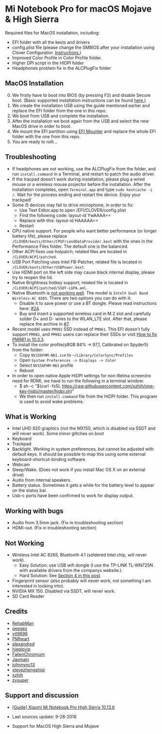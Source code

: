 # Mi Notebook Pro for macOS Mojave & High Sierra

Required files for MacOS installation, including:

- EFI folder with all the kexts and drivers
- config.plist file (please change the SMBIOS after your installation using Clover Configuratior. [Instructions.](https://www.tonymacx86.com/threads/guide-how-to-configure-your-systems-smbios-correctly.198155/))
- Improved Color Profile in Color Profile folder.
- Higher DPI script in the HIDPI folder
- Headphones problem fix in the ALCPlugFix folder

## MacOS Installation

0. We firstly have to boot into BIOS (by pressing F2) and disable Secure boot. (Basic supported installation instructions can be found [here.](https://www.tonymacx86.com/threads/unibeast-install-macos-mojave-on-any-supported-intel-based-pc.259381/))
1. We create the installation USB using the guide mentioned earlier and replace the EFI folder from the one in this repo.
2. We boot from  USB and complete the installation.
3. After the installation we boot again from the USB and select the new MacOS drive in order to boot.
4. We mount the EFI partition using [EFI Mounter](https://www.tonymacx86.com/resources/efi-mounter-v3.280/) and replace the whole EFI folder with the one from this repo.
5. You are ready to rolll...

## Troubleshooting 

- If headphones are not working, use the ALCPlugFix from the folder, and run `install.command` in a Terminal, and restart to patch the audio driver.
- If the tracpad doesn't work during installation, please plug a wired mouse or a wireless mouse projector before the installation. After the installation completes, open `Terminal.app` and type `sudo kextcache -i /`. Wait for the process ending and restart the device. Enjoy your trackpad!
- Some i5 devices may fail to drive microphone, in order to fix:
    - Use Text Editor.app to open /EFI/CLOVER/config.plist
    - Find the following code: <key>layout-id</key> <data>YwAAAA==</data>
    - Replace with this: <key>layout-id</key> <data>HAAAAA==</data>
    - Restart
- CPU native support. For people who want better performance (or longer battery life), please replace `/CLOVER/kexts/Other/CPUFriendDataProvider.kext` with the ones in the Performance Files folder. The default one is the balanced.
- Other ACPI fixes use hotpatch; related files are located in `/CLOVER/ACPI/patched`.
-  USB Port Patching uses Intel FB-Patcher, related file is located in `/CLOVER/kexts/Other/USBPower.kext`.
- Use HDMI port on the left side may cause black internal display, please try to reopen the lid.
- Native Brightness hotkey support; related file is located in `/CLOVER/ACPI/patched/SSDT-LGPA.aml`.
- Native Bluetooth is [not working well](https://github.com/daliansky/XiaoMi-Pro/issues/50). The model is `Intel® Dual Band Wireless-AC 8265`. There are two options you can do with it:
    - Disable it to save power or use a BT dongle. Please read instructions here: [#24](https://github.com/daliansky/XiaoMi-Pro/issues/24).
    - Buy and insert a supported wireless card in M.2 slot and carefully solder D+ and D- wires to the WLAN_LTE slot. After that, please replace the archive in [#7](https://github.com/stevezhengshiqi/XiaoMi-Pro/issues/7).
- Recent model uses `PM981` SSD instead of `PM961`. This EFI doesn't fully support `PM981`, and `PM981` users can replace their SSDs or visit [How to fix PM981 in 10.3.3]( https://www.tonymacx86.com/threads/how-to-fix-pm981-in-10-13-3-17d47.245063/).
- To install the color profile(sRGB 84% -> 97,1, Calibrated on Spyder5) from the folder:
    - Copy `NV156FHM-N61.icm` to `~/Library/ColorSync/Profiles`
    - Open `System Preferences -> Displays -> Color`
    - Select `NV156FHM-N61` profile
    - Reboot
- In order to open native Apple HiDPI settings for non-Retina screen(no need for RDM), we have to run the following in a terminal window:
    - $ sh -c "$(curl -fsSL https://raw.githubusercontent.com/xzhih/one-key-hidpi/master/hidpi.sh)"
    - We then run `install.command` file from the HiDPI folder. This program is used to avoid wake problems.

## What is Working

- Intel UHD 620 graphics (not the MX150, which is disabled via SSDT and will never work). Some minor glitches on boot
- Keyboard
- Trackpad
- Backlight. Working in system preferences, but cannot be adjusted with default keys. It should be possible to map this using some external keyboard-shortcut-binding software.
- Webcam
- Sleep/Wake. (Does not work if you install Mac OS X on an external drive)
- Audio from internal speakers.
- Battery status. Sometimes it gets a while for the battery level to appear on the status bar.
- Usb-c ports have been confirmed to work for display output.

## Working with bugs

- Audio from 3.5mm jack. (Fix in troubleshooting section)
- HDMI-out. (Fix in troubleshooting section)

## Not Working

- Wireless Intel AC 8265, Bluetooth 4.1 (soldered Intel chip, will never work).
    - Easy Solution: use USB wifi dongle (I use the TP-LINK TL-WN725N with available drivers from the companys website.).
    - Hard Solution: See [Section 4 in this post](https://www.tonymacx86.com/threads/guide-xiaomi-mi-notebook-pro-high-sierra-10-13-6.242724/).
- Fingerprint sensor (also probably will never work, not something I am interested in looking into).
- NVIDIA MX 150. Disabled via SSDT, will never work.
- SD Card Reader

## Credits

- [RehabMan](https://github.com/RehabMan)
- [qeeqez](https://github.com/qeeqez)
- [vit9696](https://github.com/vit9696)
- [PMheart](https://github.com/PMheart)
- [alexandred](https://github.com/alexandred)
- [hieplpvip](https://github.com/hieplpvip)
- [FallenChromium](https://github.com/FallenChromium)
- [Javmain](https://github.com/javmain)
- [johnnync13](https://github.com/johnnync13)
- [stevezhengshiqi](https://github.com/stevezhengshiqi)
- [xzhih](https://github.com/xzhih)
- [zysuper](https://github.com/zysuper)

## Support and discussion

- [[Guide] Xiaomi Mi Notebook Pro High Sierra 10.13.6](https://www.tonymacx86.com/threads/guide-xiaomi-mi-notebook-pro-high-sierra-10-13-6.242724)

- Last sources update: 9-28-2018
- Support for MacOS High Sierra and Mojave

